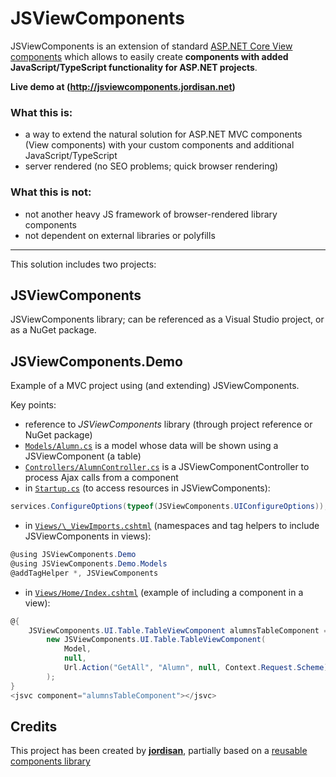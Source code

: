 # JSViewComponents

JSViewComponents is an extension of standard [ASP.NET Core View components](https://docs.microsoft.com/en-us/aspnet/core/mvc/views/view-components?view=aspnetcore-2.2)
which allows to easily create **components with added JavaScript/TypeScript functionality for ASP.NET projects**.

**Live demo at (http://jsviewcomponents.jordisan.net)**

### What this is:
- a way to extend the natural solution for ASP.NET MVC components (View components) with your custom components and additional JavaScript/TypeScript
- server rendered (no SEO problems; quick browser rendering)

### What this is not:
- not another heavy JS framework of browser-rendered library components
- not dependent on external libraries or polyfills

---

This solution includes two projects:

## JSViewComponents

JSViewComponents library; can be referenced as a Visual Studio project, or as a NuGet package.

## JSViewComponents.Demo

Example of a MVC project using (and extending) JSViewComponents. 

Key points:
- reference to _JSViewComponents_ library (through project reference or NuGet package)
- [`Models/Alumn.cs`](JSViewComponents.Demo/Models/Alumn.cs) is a model whose data will be shown using a JSViewComponent (a table)
- [`Controllers/AlumnController.cs`](JSViewComponents.Demo/Controllers/AlumnController.cs) is a JSViewComponentController to process Ajax calls from a component
- in [`Startup.cs`](JSViewComponents.Demo/Startup.cs#L34) (to access resources in JSViewComponents):
```csharp
services.ConfigureOptions(typeof(JSViewComponents.UIConfigureOptions));
```
- in [`Views/\_ViewImports.cshtml`](JSViewComponents.Demo/Views/_ViewImports.cshtml) (namespaces and tag helpers to include JSViewComponents in views):
```csharp
@using JSViewComponents.Demo
@using JSViewComponents.Demo.Models
@addTagHelper *, JSViewComponents
```
- in [`Views/Home/Index.cshtml`](JSViewComponents.Demo/Views/Home/Index.cshtml#L21) (example of including a component in a view):
```csharp
@{
    JSViewComponents.UI.Table.TableViewComponent alumnsTableComponent =
        new JSViewComponents.UI.Table.TableViewComponent(
            Model,
            null,
            Url.Action("GetAll", "Alumn", null, Context.Request.Scheme)
        );
}
<jsvc component="alumnsTableComponent"></jsvc>
```

## Credits
This project has been created by **[jordisan](https://jordisan.net)**, partially based on a [reusable components library](https://github.com/ianbusko/reusable-components-library)
